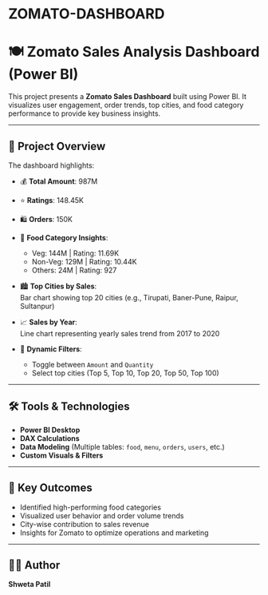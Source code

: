 # ZOMATO-DASHBOARD
# 🍽️ Zomato Sales Analysis Dashboard (Power BI)

This project presents a **Zomato Sales Dashboard** built using Power BI. It visualizes user engagement, order trends, top cities, and food category performance to provide key business insights.

---

## 📌 Project Overview

The dashboard highlights:

- 💰 **Total Amount**: 987M  
- ⭐ **Ratings**: 148.45K  
- 🛍️ **Orders**: 150K  
- 🥗 **Food Category Insights**:
  - Veg: 144M | Rating: 11.69K
  - Non-Veg: 129M | Rating: 10.44K
  - Others: 24M | Rating: 927

- 🏙️ **Top Cities by Sales**:  
  Bar chart showing top 20 cities (e.g., Tirupati, Baner-Pune, Raipur, Sultanpur)

- 📈 **Sales by Year**:  
  Line chart representing yearly sales trend from 2017 to 2020

- 🔘 **Dynamic Filters**:
  - Toggle between `Amount` and `Quantity`
  - Select top cities (Top 5, Top 10, Top 20, Top 50, Top 100)

---

## 🛠️ Tools & Technologies

- **Power BI Desktop**
- **DAX Calculations**
- **Data Modeling** (Multiple tables: `food`, `menu`, `orders`, `users`, etc.)
- **Custom Visuals & Filters**

---
## 🎯 Key Outcomes

- Identified high-performing food categories
- Visualized user behavior and order volume trends
- City-wise contribution to sales revenue
- Insights for Zomato to optimize operations and marketing

---

## 👩‍💻 Author

**Shweta Patil**  




